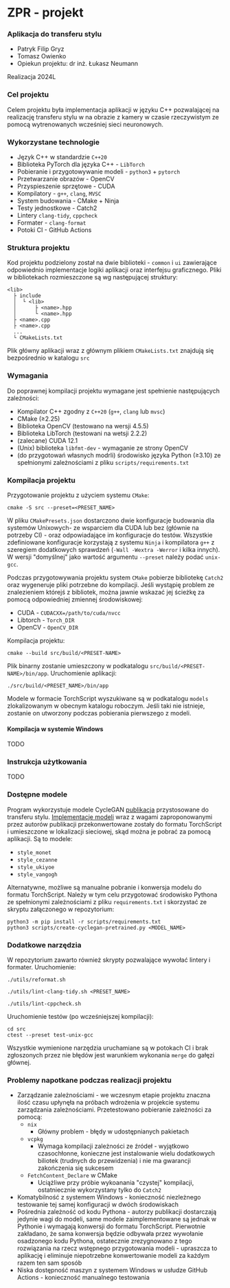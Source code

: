 # ZPR - projekt

### Aplikacja do transferu stylu

- Patryk Filip Gryz
- Tomasz Owienko 
- Opiekun projektu: dr inż. Łukasz Neumann

Realizacja 2024L

### Cel projektu

Celem projektu była implementacja aplikacji w języku C++ pozwalającej na realizację transferu stylu w na obrazie z kamery w czasie rzeczywistym ze pomocą wytrenowanych wcześniej sieci neuronowych.

### Wykorzystane technologie

- Język C++ w standardzie `C++20`
- Biblioteka PyTorch dla języka C++ - `LibTorch`
- Pobieranie i przygotowywanie modeli - `python3` + `pytorch`
- Przetwarzanie obrazów - OpenCV
- Przyspieszenie sprzętowe - CUDA
- Kompilatory - `g++`, `clang`, `MVSC`
- System budowania - CMake + Ninja
- Testy jednostkowe - Catch2
- Lintery `clang-tidy`, `cppcheck`
- Formater - `clang-format`
- Potoki CI - GitHub Actions

### Struktura projektu

Kod projektu podzielony został na dwie biblioteki - `common` i `ui` zawierające odpowiednio implementacje logiki aplikacji oraz interfejsu graficznego. Pliki w bibliotekach rozmieszczone są wg następującej struktury:

```
<lib>
  ├ include
  │  └ <lib>
  │      ├ <name>.hpp
  │      └ <name>.hpp   
  ├ <name>.cpp
  ├ <name>.cpp
  ...
  └ CMakeLists.txt
``` 

Plik główny aplikacji wraz z głównym plikiem `CMakeLists.txt` znajdują się bezpośrednio w katalogu `src`

### Wymagania

Do poprawnej kompilacji projektu wymagane jest spełnienie następujących zależności:

- Kompilator C++ zgodny z `C++20` (`g++`, `clang` lub `mvsc`)
- CMake (≥2.25)
- Biblioteka OpenCV (testowano na wersji 4.5.5)
- Biblioteka LibTorch (testowani na wetsji 2.2.2)
- (zalecane) CUDA 12.1
- (Unix) biblioteka `libfmt-dev` - wymaganie ze strony OpenCV
- (do przygotowań własnych modrli) środowisko języka Python (≥3.10) ze spełnionymi zależnościami z pliku `scripts/requirements.txt`

### Kompilacja projektu 

Przygotowanie projektu z użyciem systemu `CMake`:

```shell
cmake -S src --preset=<PRESET_NAME>
```

W pliku `CMakePresets.json` dostarczono dwie konfiguracje budowania dla systemów Unixowych- ze wsparciem dla CUDA lub bez (głównie na potrzeby CI) - oraz odpowiadające im konfiguracje do testów. Wszystkie zdefiniowane konfiguracje korzystają z systemu `Ninja` i kompilatora `g++` z szeregiem dodatkowych sprawdzeń (`-Wall -Wextra -Werror` i kilka innych). W wersji "domyślnej" jako wartość argumentu `--preset` należy podać `unix-gcc`.

Podczas przygotowywania projektu system `CMake` pobierze bibliotekę `Catch2` oraz wygeneruje pliki potrzebne do kompilacji. Jeśli wystąpię problem ze znalezieniem którejś z bibliotek, można jawnie wskazać jej ścieżkę za pomocą odpowiedniej zmiennej środowiskowej:

- CUDA - `CUDACXX=/path/to/cuda/nvcc`
- Libtorch - `Torch_DIR`
- OpenCV - `OpenCV_DIR`

Kompilacja projektu:

```shell
cmake --build src/build/<PRESET-NAME>
```

Plik binarny zostanie umieszczony w podkatalogu `src/build/<PRESET-NAME>/bin/app`. Uruchomienie aplikacji:

```shell
./src/build/<PRESET_NAME>/bin/app
```

Modele w formacie TorchScript wyszukiwane są w podkatalogu `models` zlokalizowanym w obecnym katalogu roboczym. Jeśli taki nie istnieje, zostanie on utworzony podczas pobierania pierwszego z modeli.

#### Kompilacja w systemie Windows

TODO

### Instrukcja użytkowania 

TODO



### Dostępne modele

Program wykorzystuje modele CycleGAN [publikacja](https://arxiv.org/abs/1703.10593) przystosowane do transferu stylu.  [Implementacje modeli](https://github.com/junyanz/pytorch-CycleGAN-and-pix2pix) wraz z wagami zaproponowanymi przez autorów publikacji przekonwertowane zostały do formatu TorchScript i umieszczone w lokalizacji sieciowej, skąd można je pobrać za pomocą aplikacji. Są to modele:

- `style_monet`
- `style_cezanne`
- `style_ukiyoe`
- `style_vangogh`

Alternatywne, możliwe są manualne pobranie i konwersja modelu do formatu TorchScript. Należy w tym celu przygotować środowisko Pythona ze spełnionymi zależnościami z pliku `requirements.txt` i skorzystać ze skryptu załączonego w repozytorium:

```shell
python3 -m pip install -r scripts/requirements.txt
python3 scripts/create-cyclegan-pretrained.py <MODEL_NAME>
```

### Dodatkowe narzędzia 

W repozytorium zawarto również skrypty pozwalające wywołać lintery i formater. Uruchomienie:

```shell
./utils/reformat.sh

./utils/lint-clang-tidy.sh <PRESET_NAME>

./utils/lint-cppcheck.sh
```

Uruchomienie testów (po wcześniejszej kompilacji):

```shell
cd src
ctest --preset test-unix-gcc
```

Wszystkie wymienione narzędzia uruchamiane są w potokach CI i brak zgłoszonych przez nie błędów jest warunkiem wykonania `merge` do gałęzi głównej.

### Problemy napotkane podczas realizacji projektu

- Zarządzanie zależnościami - we wczesnym etapie projektu znaczna ilość czasu upłynęła na próbach wdrożenia w projekcie systemu zarządzania zależnościami. Przetestowano pobieranie zależności za pomocą:
    - `nix` 
        - Główny problem - błędy w udostępnianych pakietach
    - `vcpkg`
        - Wymaga kompilacji zależności ze źródeł - wyjątkowo czasochłonne, konieczne jest instalowanie wielu dodatkowych biliotek (trudnych do przewidzenia) i nie ma gwarancji zakończenia się sukcesem
    - `FetchContent_Declare` w CMake
        - Uciążliwe przy próbie wykoanania "czystej" kompilacji, ostatniecznie wykorzystany tylko do `Catch2`
- Komatybilność z systemem Windows - konieczność niezleżnego testowanie tej samej konfiguracji w dwóch środowiskach
- Pośrednia zależność od kodu Pythona - autorzy publikacji dostarczają jedynie wagi do modeli, same modele zaimplementowane są jednak w Pythonie i wymagają konwersji do formatu TorchScript. Pierwotnie zakładano, że sama konwersja będzie odbywała przez wywołanie osadzonego kodu Pythona, ostatecznie zrezygnowano z tego rozwiązania na rzecz wstępnego przygotowania modeli - upraszcza to aplikację i eliminuje niepotrzebne konwertowanie modeli za każdym razem ten sam sposób
- Niska dostępność maszyn z systemem Windows w usłudze GitHub Actions - konieczność manualnego testowania
